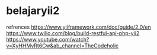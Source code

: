 # belajaryii2
refrences
https://www.yiiframework.com/doc/guide/2.0/en
https://www.twilio.com/blog/build-restful-api-php-yii2
https://www.youtube.com/watch?v=XyHHMvRt6Cw&ab_channel=TheCodeholic